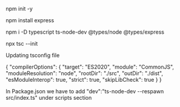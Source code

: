 npm init -y

npm install express

npm i -D typescript ts-node-dev @types/node @types/express

npx tsc --init

Updating tsconfig file

{
"compilerOptions": {
"target": "ES2020",
"module": "CommonJS",
"moduleResolution": "node",
"rootDir": "./src",
"outDir": "./dist",
"esModuleInterop": true,
"strict": true,
"skipLibCheck": true
}
}

In Package.json we have to add
"dev":"ts-node-dev --respawn src/index.ts"
under scripts section
